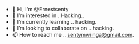 - 👋 Hi, I’m @Ernestsenty
- 👀 I’m interested in . Hacking..
- 🌱 I’m currently learning .. hacking.
- 💞️ I’m looking to collaborate on .. hacking.
- 📫 How to reach me .. sentymwiinga@gmail.com.

<!---
Ernestsenty/Ernestsenty is a ✨ special ✨ repository because its `README.md` (this file) appears on your GitHub profile.
You can click the Preview link to take a look at your changes.
--->
